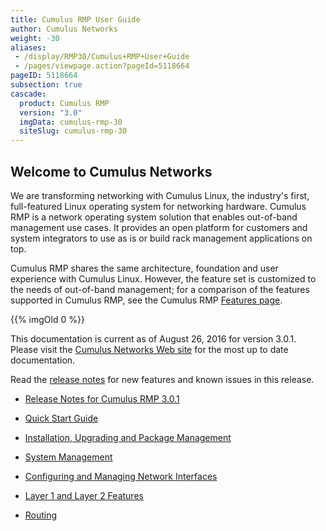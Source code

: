 ```yaml
---
title: Cumulus RMP User Guide
author: Cumulus Networks
weight: -30
aliases:
 - /display/RMP30/Cumulus+RMP+User+Guide
 - /pages/viewpage.action?pageId=5118664
pageID: 5118664
subsection: true
cascade:
  product: Cumulus RMP
  version: "3.0"
  imgData: cumulus-rmp-30
  siteSlug: cumulus-rmp-30
---
```

## Welcome to Cumulus Networks</span>

We are transforming networking with Cumulus Linux, the industry's first,
full-featured Linux operating system for networking hardware. Cumulus
RMP is a network operating system solution that enables out-of-band
management use cases. It provides an open platform for customers and
system integrators to use as is or build rack management applications on
top.

Cumulus RMP shares the same architecture, foundation and user experience
with Cumulus Linux. However, the feature set is customized to the needs
of out-of-band management; for a comparison of the features supported in
Cumulus RMP, see the Cumulus RMP [Features
page](https://cumulusnetworks.com/cumulus-rmp/features/).

{{% imgOld 0 %}}

This documentation is current as of August 26, 2016 for version 3.0.1.
Please visit the [Cumulus Networks Web
site](http://docs.cumulusnetworks.com) for the most up to date
documentation.

Read the <span style="color: #007937;"> [release
notes](https://support.cumulusnetworks.com/hc/en-us/articles/220232128)
</span> for new features and known issues in this release.

  - [Release Notes for Cumulus
    RMP 3.0.1](https://support.cumulusnetworks.com/hc/en-us/articles/222871348-Cumulus-RMP-3-0-1-Release-Notes)

  - [Quick Start Guide](/cumulus-rmp-30/Quick-Start-Guide)

  - [Installation, Upgrading and Package
    Management](/cumulus-rmp-30/System-Management/Installation-Upgrading-and-Package-Management/)

  - [System Management](/cumulus-rmp-30/System-Management/)

  - [Configuring and Managing Network
    Interfaces](/cumulus-rmp-30/Configuring-and-Managing-Network-Interfaces/)

  - [Layer 1 and Layer 2
    Features](/cumulus-rmp-30/Layer-1-and-Layer-2-Features/)

  - [Routing](/cumulus-rmp-30/Routing/)

